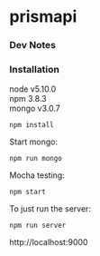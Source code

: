 # prismapi

### Dev Notes

### Installation

node v5.10.0<br />
npm 3.8.3<br />
mongo v3.0.7<br />

```
npm install
```

Start mongo:
```
npm run mongo
```

Mocha testing:
```
npm start
```

To just run the server:
```
npm run server
```

http://localhost:9000

